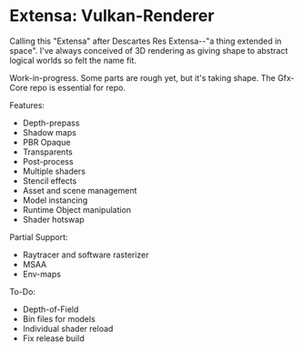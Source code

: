 # Extensa: Vulkan-Renderer

Calling this "Extensa" after Descartes Res Extensa--"a thing extended in space". I've always conceived of 3D rendering as giving shape to abstract logical worlds so felt the name fit.

Work-in-progress. Some parts are rough yet, but it's taking shape. The Gfx-Core repo is essential for repo.

Features:
* Depth-prepass
* Shadow maps
* PBR Opaque
* Transparents
* Post-process
* Multiple shaders
* Stencil effects
* Asset and scene management
* Model instancing
* Runtime Object manipulation
* Shader hotswap

Partial Support:
* Raytracer and software rasterizer
* MSAA
* Env-maps

To-Do:
* Depth-of-Field
* Bin files for models
* Individual shader reload
* Fix release build

